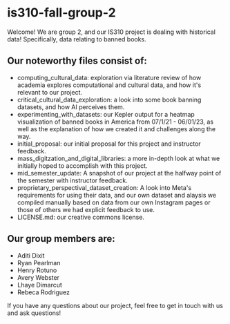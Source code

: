 # is310-fall-group-2
Welcome! We are group 2, and our IS310 project is dealing with historical data! Specifically, data relating to banned books. 


## Our noteworthy files consist of:
- computing_cultural_data: exploration via literature review of how academia explores computational and cultural data, and how it's relevant to our project.
- critical_cultural_data_exploration: a look into some book banning datasets, and how AI perceives them. 
- experimenting_with_datasets: our Kepler output for a heatmap visualization of banned books in America from 07/1/21 - 06/01/23, as well as the explanation of how we created it and challenges along the way.
- initial_proposal: our initial proposal for this project and instructor feedback.
- mass_digitzation_and_digital_libraries: a more in-depth look at what we initially hoped to accomplish with this project.
- mid_semester_update: A snapshot of our project at the halfway point of the semester with instructor feedback.
- proprietary_perspectival_dataset_creation: A look into Meta's requirements for using their data, and our own dataset and alaysis we compiled manually based on data from our own Instagram pages or those of others we had explicit feedback to use.
- LICENSE.md: our creative commons license.


## Our group members are:
- Aditi Dixit
- Ryan Pearlman 
- Henry Rotuno 
- Avery Webster 
- Lhaye Dimarcut 
- Rebeca Rodriguez


If you have any questions about our project, feel free to get in touch with us and ask questions!